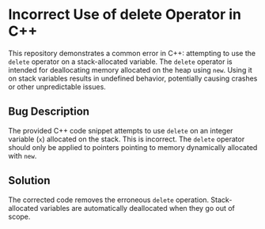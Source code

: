 # Incorrect Use of delete Operator in C++
This repository demonstrates a common error in C++: attempting to use the `delete` operator on a stack-allocated variable.  The `delete` operator is intended for deallocating memory allocated on the heap using `new`. Using it on stack variables results in undefined behavior, potentially causing crashes or other unpredictable issues.

## Bug Description
The provided C++ code snippet attempts to use `delete` on an integer variable (`x`) allocated on the stack. This is incorrect.  The `delete` operator should only be applied to pointers pointing to memory dynamically allocated with `new`.

## Solution
The corrected code removes the erroneous `delete` operation. Stack-allocated variables are automatically deallocated when they go out of scope.
